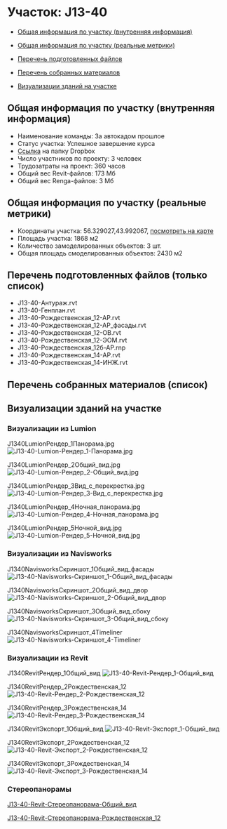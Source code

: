 # Участок: J13-40

* [Общая информация по участку (внутренняя информация)](#Chapter1)

* [Общая информация по участку (реальные метрики)](#Chapter2)

* [Перечень подготовленных файлов](#Chapter3)

* [Перечень собранных материалов](#Chapter4)

* [Визуализации зданий на участке](#Chapter6)

## <a id="Chapter1"></a> Общая информация по участку (внутренняя информация)
+ Наименование команды: За автокадом прошлое
+ Статус участка: Успешное завершение курса
+ [Ссылка](https://www.dropbox.com/sh/wvvgv1nw1iqred9/AADWYF8c-flbiBICOVVKY1CYa/J13_40?dl=0) на папку Dropbox
+ Число участников по проекту: 3 человек
+ Трудозатраты на проект: 360 часов
+ Общий вес Revit-файлов: 173 Мб
+ Общий вес Renga-файлов: 3 Мб
## <a id="Chapter2"></a> Общая информация по участку (реальные метрики)
+ Координаты участка: 56.329027,43.992067, [посмотреть на карте](https://yandex.ru/maps/47/nizhny-novgorod/?ll=43.992067%2C56.329027&z=19)
+ Площадь участка: 1868 м2
+ Количество замоделированных объектов: 3 шт.
+ Общая площадь смоделированных объектов: 2430 м2
## <a id="Chapter3"></a> Перечень подготовленных файлов (только список)
+ J13-40-Антураж.rvt
+ J13-40-Генплан.rvt
+ J13-40-Рождественская_12-АР.rvt
+ J13-40-Рождественская_12-АР_фасады.rvt
+ J13-40-Рождественская_12-ОВ.rvt
+ J13-40-Рождественская_12-ЭОМ.rvt
+ J13-40-Рождественская_12б-АР.rnp
+ J13-40-Рождественская_14-АР.rvt
+ J13-40-Рождественская_14-ИНЖ.rvt
## <a id="Chapter4"></a> Перечень собранных материалов (список)
## <a id="Chapter6"></a> Визуализации зданий на участке
### Визуализации из Lumion
J1340LumionРендер_1Панорама.jpg
![J13-40-Lumion-Рендер_1-Панорама.jpg](/Images/J13_40/J13-40-Lumion-Рендер_1-Панорама.jpg_Compressed.jpg)

J1340LumionРендер_2Общий_вид.jpg
![J13-40-Lumion-Рендер_2-Общий_вид.jpg](/Images/J13_40/J13-40-Lumion-Рендер_2-Общий_вид.jpg_Compressed.jpg)

J1340LumionРендер_3Вид_с_перекрестка.jpg
![J13-40-Lumion-Рендер_3-Вид_с_перекрестка.jpg](/Images/J13_40/J13-40-Lumion-Рендер_3-Вид_с_перекрестка.jpg_Compressed.jpg)

J1340LumionРендер_4Ночная_панорама.jpg
![J13-40-Lumion-Рендер_4-Ночная_панорама.jpg](/Images/J13_40/J13-40-Lumion-Рендер_4-Ночная_панорама.jpg_Compressed.jpg)

J1340LumionРендер_5Ночной_вид.jpg
![J13-40-Lumion-Рендер_5-Ночной_вид.jpg](/Images/J13_40/J13-40-Lumion-Рендер_5-Ночной_вид.jpg_Compressed.jpg)

### Визуализации из Navisworks
J1340NavisworksСкриншот_1Общий_вид_фасады
![J13-40-Navisworks-Скриншот_1-Общий_вид_фасады](/Images/J13_40/J13-40-Navisworks-Скриншот_1-Общий_вид_фасады_Compressed.jpg)

J1340NavisworksСкриншот_2Общий_вид_двор
![J13-40-Navisworks-Скриншот_2-Общий_вид_двор](/Images/J13_40/J13-40-Navisworks-Скриншот_2-Общий_вид_двор_Compressed.jpg)

J1340NavisworksСкриншот_3Общий_вид_сбоку
![J13-40-Navisworks-Скриншот_3-Общий_вид_сбоку](/Images/J13_40/J13-40-Navisworks-Скриншот_3-Общий_вид_сбоку_Compressed.jpg)

J1340NavisworksСкриншот_4Timeliner
![J13-40-Navisworks-Скриншот_4-Timeliner](/Images/J13_40/J13-40-Navisworks-Скриншот_4-Timeliner_Compressed.jpg)

### Визуализации из Revit
J1340RevitРендер_1Общий_вид
![J13-40-Revit-Рендер_1-Общий_вид](/Images/J13_40/J13-40-Revit-Рендер_1-Общий_вид_Compressed.jpg)

J1340RevitРендер_2Рождественская_12
![J13-40-Revit-Рендер_2-Рождественская_12](/Images/J13_40/J13-40-Revit-Рендер_2-Рождественская_12_Compressed.jpg)

J1340RevitРендер_3Рождественская_14
![J13-40-Revit-Рендер_3-Рождественская_14](/Images/J13_40/J13-40-Revit-Рендер_3-Рождественская_14_Compressed.jpg)

J1340RevitЭкспорт_1Общий_вид
![J13-40-Revit-Экспорт_1-Общий_вид](/Images/J13_40/J13-40-Revit-Экспорт_1-Общий_вид_Compressed.jpg)

J1340RevitЭкспорт_2Рождественская_12
![J13-40-Revit-Экспорт_2-Рождественская_12](/Images/J13_40/J13-40-Revit-Экспорт_2-Рождественская_12_Compressed.jpg)

J1340RevitЭкспорт_3Рождественская_14
![J13-40-Revit-Экспорт_3-Рождественская_14](/Images/J13_40/J13-40-Revit-Экспорт_3-Рождественская_14_Compressed.jpg)

### Стереопанорамы
[J13-40-Revit-Стереопанорама-Общий_вид](https://pano.autodesk.com/pano.html?url=jpgs/def156f1-c4de-41e5-9a5d-dd05016d4b15&version=2)

[J13-40-Revit-Стереопанорама-Рождественская_12](https://pano.autodesk.com/pano.html?url=jpgs/8c0af76d-0e05-4897-8003-96a45b2d25f3&version=2)

